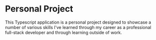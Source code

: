 # Personal Project

This Typescript application is a personal project designed to showcase a number
of various skills I've learned through my career as a professional full-stack
developer and through learning outside of work.
